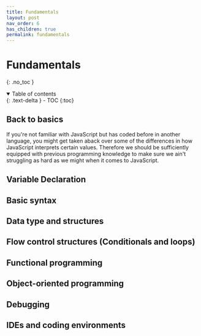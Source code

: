 ```yaml
---
title: Fundamentals
layout: post
nav_order: 6
has_children: true
permalink: fundamentals
---
```



# Fundamentals
{: .no_toc }

<details open markdown="block">
  <summary>
    Table of contents
  </summary>
  {: .text-delta }
- TOC
{:toc}
</details>

## Back to basics

If you're not familiar with JavaScript but has coded before in another language, you might get taken aback over some of the differences in how JavaScript interprets certain values.
Therefore we should be sufficiently equipped with previous programming knowledge to make sure we ain't struggling as hard as we might when it comes to JavaScript.

## Variable Declaration



## Basic syntax

## Data type and structures

## Flow control structures (Conditionals and loops)

## Functional programming

## Object-oriented programming

## Debugging

## IDEs and coding environments

